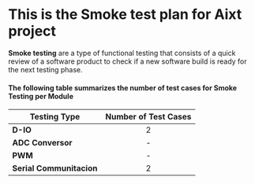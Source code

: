 # This is the Smoke test plan for Aixt project

**Smoke testing** are a type of functional testing that consists of a quick review of a software product to check if a new software build is ready for the next testing phase.

#### The following table summarizes the number of test cases for Smoke Testing per Module

| Testing Type             | Number of Test Cases |
| -------------            | :-------------:      |
| **D-IO**                 | 2                    |
| **ADC Conversor**        | -                    |
| **PWM**                  | -                    |
| **Serial Communitacion** | 2                    |